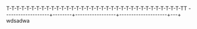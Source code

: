 T-T-T-T-T-T-T-T-T-T-T-T-T-T-T-T-T-T-T-T-T-T-T-T-T-T-T-T-T-T-T-T-T-T-T-TT
-------------------+--------+-----------------+--------------------+---+
wdsadwa
